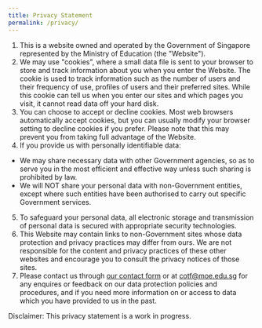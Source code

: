 ```yaml
---
title: Privacy Statement
permalink: /privacy/
---
```

1. This is a website owned and operated by the Government of Singapore represented by the Ministry of Education (the "Website").
2. We may use "cookies", where a small data file is sent to your browser to store and track information about you when you enter the Website. The cookie is used to track information such as the number of users and their frequency of use, profiles of users and their preferred sites. While this cookie can tell us when you enter our sites and which pages you visit, it cannot read data off your hard disk.
3. You can choose to accept or decline cookies. Most web browsers automatically accept cookies, but you can usually modify your browser setting to decline cookies if you prefer. Please note that this may prevent you from taking full advantage of the Website.
4. If you provide us with personally identifiable data:
*  We may share necessary data with other Government agencies, so as to serve you in the most efficient and effective way unless such sharing is prohibited by law.
*  We will NOT share your personal data with non-Government entities, except where such entities have been authorised to carry out specific Government services.
5. To safeguard your personal data, all electronic storage and transmission of personal data is secured with appropriate security technologies.
6.  This Website may contain links to non-Government sites whose data protection and privacy practices may differ from ours. We are not responsible for the content and privacy practices of these other websites and encourage you to consult the privacy notices of those sites.
7.  Please contact us through [our contact form](https://form.gov.sg/6361dd34be44fe00120b0535) or at [cotf@moe.edu.sg](mailto:cotf@moe.edu.sg) for any enquires or feedback on our data protection policies and procedures, and if you need more information on or access to data which you have provided to us in the past.

Disclaimer: This privacy statement is a work in progress.
